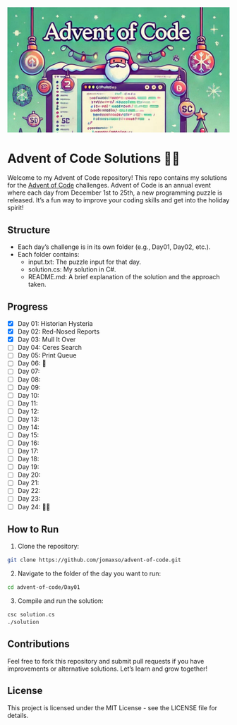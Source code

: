<img src="/assets/images/advent-of-code.jpg" alt="Advent of Code" title="Advent of Code">

# Advent of Code Solutions 🎅🎄
Welcome to my Advent of Code repository! This repo contains my solutions for the [Advent of Code](https://adventofcode.com) challenges. Advent of Code is an annual event where each day from December 1st to 25th, a new programming puzzle is released. It’s a fun way to improve your coding skills and get into the holiday spirit! 

## Structure
- Each day’s challenge is in its own folder (e.g., Day01, Day02, etc.).
- Each folder contains:
  - input.txt: The puzzle input for that day.
  - solution.cs: My solution in C#.
  - README.md: A brief explanation of the solution and the approach taken.

## Progress
- [x] Day 01: Historian Hysteria
- [x] Day 02: Red-Nosed Reports
- [x] Day 03: Mull It Over
- [ ] Day 04: Ceres Search
- [ ] Day 05: Print Queue
- [ ] Day 06: 👢
- [ ] Day 07:
- [ ] Day 08:
- [ ] Day 09:
- [ ] Day 10:
- [ ] Day 11:
- [ ] Day 12:
- [ ] Day 13:
- [ ] Day 14:
- [ ] Day 15:
- [ ] Day 16:
- [ ] Day 17:
- [ ] Day 18:
- [ ] Day 19:
- [ ] Day 20:
- [ ] Day 21:
- [ ] Day 22:
- [ ] Day 23:
- [ ] Day 24: 🎅🎄

## How to Run
1. Clone the repository:
```bash
git clone https://github.com/jomaxso/advent-of-code.git
```
2. Navigate to the folder of the day you want to run:
```bash
cd advent-of-code/Day01
```
3. Compile and run the solution:
```bash
csc solution.cs
./solution
```

## Contributions
Feel free to fork this repository and submit pull requests if you have improvements or alternative solutions. Let’s learn and grow together!

## License
This project is licensed under the MIT License - see the LICENSE file for details.
